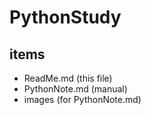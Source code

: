 # PythonStudy

## items
- ReadMe.md (this file)
- PythonNote.md (manual)
- images (for PythonNote.md)
